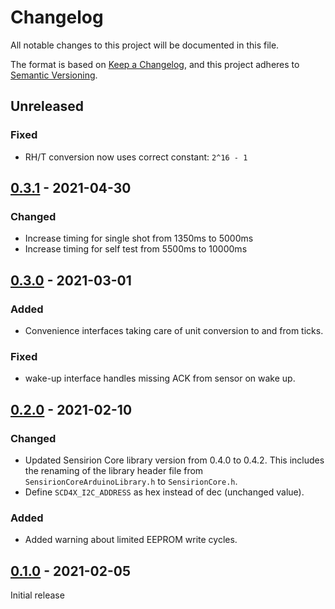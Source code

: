 # Changelog

All notable changes to this project will be documented in this file.

The format is based on [Keep a Changelog](https://keepachangelog.com/en/1.0.0/),
and this project adheres to [Semantic Versioning](https://semver.org/spec/v2.0.0.html).

## Unreleased

### Fixed
- RH/T conversion now uses correct constant: `2^16 - 1`

## [0.3.1] - 2021-04-30

### Changed

* Increase timing for single shot from 1350ms to 5000ms
* Increase timing for self test from 5500ms to 10000ms


## [0.3.0] - 2021-03-01

### Added
- Convenience interfaces taking care of unit conversion to and from ticks.

### Fixed
- wake-up interface handles missing ACK from sensor on wake up.


## [0.2.0] - 2021-02-10

### Changed

* Updated Sensirion Core library version from 0.4.0 to 0.4.2. This includes the
  renaming of the library header file from `SensirionCoreArduinoLibrary.h` to
  `SensirionCore.h`.
* Define `SCD4X_I2C_ADDRESS` as hex instead of dec (unchanged value).

### Added

* Added warning about limited EEPROM write cycles.

## [0.1.0] - 2021-02-05

Initial release

[0.3.1]: https://github.com/Sensirion/arduino-i2c-scd4x/compare/0.3.0...0.3.1
[0.3.0]: https://github.com/Sensirion/arduino-i2c-scd4x/compare/0.2.0...0.3.0
[0.2.0]: https://github.com/Sensirion/arduino-i2c-scd4x/compare/0.1.0...0.2.0
[0.1.0]: https://github.com/Sensirion/arduino-i2c-scd4x/releases/tag/0.1.0
